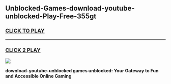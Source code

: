
## Unblocked-Games-download-youtube-unblocked-Play-Free-355gt
<h3>
<a href="https://premium76.site?title=download-youtube-unblocked&ref=23A">CLICK TO PLAY</a></h3>
<hr>

<h3>
<a href="https://premium76.site?title=download-youtube-unblocked&ref=23A">CLICK 2 PLAY</a>
  
</h3>

<a href="https://premium76.site?title=download-youtube-unblocked&ref=23A"><img src="https://clearcache.store/games.png"></a>


**download-youtube-unblocked games unblocked: Your Gateway to Fun and Accessible Online Gaming**
